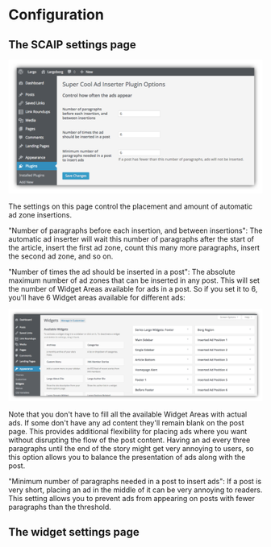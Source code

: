 # Configuration

## The SCAIP settings page

![Options](./img/scaip-settings.png)

The settings on this page control the placement and amount of automatic ad zone insertions.

"Number of paragraphs before each insertion, and between insertions": The automatic ad inserter will wait this number of paragraphs after the start of the article, insert the first ad zone, count this many more paragraphs, insert the second ad zone, and so on.

"Number of times the ad should be inserted in a post": The absolute maximum number of ad zones that can be inserted in any post. This  will set the number of Widget Areas available for ads in a post. So if you set it to 6, you'll have 6 Widget areas available for different ads:

![Widget areas for the scaip plugin](./img/scaip-widgets-panel.png)

Note that you don't have to fill all the available Widget Areas with actual ads. If some don't have any ad content they'll remain blank on the post page. This provides additional flexibility for placing ads where you want without disrupting the flow of the post content. 
Having an ad every three paragraphs until the end of the story might get very annoying to users, so this option allows you to balance the presentation of ads along with the post.

"Minimum number of paragraphs needed in a post to insert ads": If a post is very short, placing an ad in the middle of it can be very annoying to readers. This setting allows you to prevent ads from appearing on posts with fewer paragraphs than the threshold.

## The widget settings page


